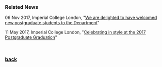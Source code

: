 <br />

### Related News



06 Nov 2017, Imperial College London, "[We are delighted to have welcomed new postgraduate students to the Department](http://www.imperial.ac.uk/news/182932/we-delighted-have-welcomed-postgraduate-students/)"

11 May 2017, Imperial College London, "[Celebrating in style at the 2017 Postgraduate Graduation](http://www.imperial.ac.uk/news/179311/celebrating-style-2017-postgraduate-graduation/)"

<br />

### [back](https://yt-li.github.io/)

